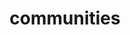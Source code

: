 ---
title: communities
cascade:
    params:
        categories: communities
        layout: 'communities'
    target:
        kind: page
---